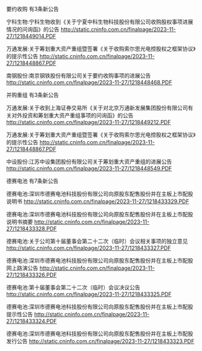 要约收购 有3条新公告 

宁科生物:宁科生物收到《关于宁夏中科生物科技股份有限公司收购股权事项进展情况的问询函》的公告 http://static.cninfo.com.cn/finalpage/2023-11-27/1218449014.PDF 

万通发展:关于筹划重大资产重组暨签署《关于收购索尔思光电控股权之框架协议》的提示性公告 http://static.cninfo.com.cn/finalpage/2023-11-27/1218448867.PDF 

南钢股份:南京钢铁股份有限公司关于要约收购事项的进展公告 http://static.cninfo.com.cn/finalpage/2023-11-27/1218448468.PDF 

并购重组 有3条新公告 

万通发展:关于收到上海证券交易所《关于对北京万通新发展集团股份有限公司有关对外投资和筹划重大资产重组事项的问询函》的公告 http://static.cninfo.com.cn/finalpage/2023-11-27/1218449212.PDF 

万通发展:关于筹划重大资产重组暨签署《关于收购索尔思光电控股权之框架协议》的提示性公告 http://static.cninfo.com.cn/finalpage/2023-11-27/1218448867.PDF 

中设股份:江苏中设集团股份有限公司关于筹划重大资产重组的进展公告 http://static.cninfo.com.cn/finalpage/2023-11-27/1218448549.PDF 

德赛电池 有7条新公告 

德赛电池:深圳市德赛电池科技股份有限公司向原股东配售股份并在主板上市配股说明书 http://static.cninfo.com.cn/finalpage/2023-11-27/1218433329.PDF 

德赛电池:深圳市德赛电池科技股份有限公司向原股东配售股份并在主板上市配股说明书摘要 http://static.cninfo.com.cn/finalpage/2023-11-27/1218433328.PDF 

德赛电池:关于公司第十届董事会第二十二次（临时）会议相关事项的独立意见 http://static.cninfo.com.cn/finalpage/2023-11-27/1218433327.PDF 

德赛电池:深圳市德赛电池科技股份有限公司向原股东配售股份并在主板上市配股网上路演公告 http://static.cninfo.com.cn/finalpage/2023-11-27/1218433326.PDF 

德赛电池:第十届董事会第二十二次（临时）会议决议公告 http://static.cninfo.com.cn/finalpage/2023-11-27/1218433325.PDF 

德赛电池:深圳市德赛电池科技股份有限公司向原股东配售股份并在主板上市配股提示性公告 http://static.cninfo.com.cn/finalpage/2023-11-27/1218433324.PDF 

德赛电池:深圳市德赛电池科技股份有限公司向原股东配售股份并在主板上市配股发行公告 http://static.cninfo.com.cn/finalpage/2023-11-27/1218433323.PDF 

